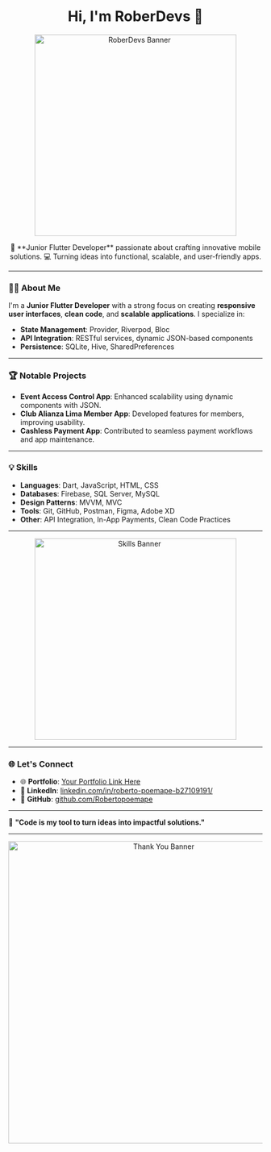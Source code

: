 <div align='center'> 
  <h1>Hi, I'm RoberDevs 👋</h1>
  <img src='https://via.placeholder.com/300x150.png?text=RoberDevs+Banner' alt='RoberDevs Banner' width='400'>

  <p>
    🚀 **Junior Flutter Developer** passionate about crafting innovative mobile solutions.  
    💻 Turning ideas into functional, scalable, and user-friendly apps.  
  </p>
</div>

---

### 👨‍💻 About Me
I'm a **Junior Flutter Developer** with a strong focus on creating **responsive user interfaces**, **clean code**, and **scalable applications**. I specialize in:

- **State Management**: Provider, Riverpod, Bloc  
- **API Integration**: RESTful services, dynamic JSON-based components  
- **Persistence**: SQLite, Hive, SharedPreferences  

---

### 🏆 Notable Projects
- **Event Access Control App**: Enhanced scalability using dynamic components with JSON.  
- **Club Alianza Lima Member App**: Developed features for members, improving usability.  
- **Cashless Payment App**: Contributed to seamless payment workflows and app maintenance.

---

### 💡 Skills
- **Languages**: Dart, JavaScript, HTML, CSS  
- **Databases**: Firebase, SQL Server, MySQL  
- **Design Patterns**: MVVM, MVC  
- **Tools**: Git, GitHub, Postman, Figma, Adobe XD  
- **Other**: API Integration, In-App Payments, Clean Code Practices  

---

<div align='center'> 
  <img src='https://via.placeholder.com/400x150.png?text=RoberDevs+Skills' alt='Skills Banner' width='400'>
</div>

---

### 🌐 Let's Connect
- 🌐 **Portfolio**: [Your Portfolio Link Here](#)  
- 💼 **LinkedIn**: [linkedin.com/in/roberto-poemape-b27109191/](https://www.linkedin.com/in/roberto-poemape-b27109191/)  
- 📂 **GitHub**: [github.com/Robertopoemape](https://github.com/Robertopoemape)  

---

💬 **"Code is my tool to turn ideas into impactful solutions."**

---

<div align='center'> 
  <img src='https://via.placeholder.com/600x200.png?text=Thank+You+for+visiting!' alt='Thank You Banner' width='600'>
</div>
